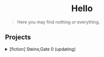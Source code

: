 # <center> Hello </center>

> Here you may find nothing or everything.

## Projects

<details>
<summary> [fiction] Steins;Gate 0 (updating) </summary>
  <ul>
    <li> <a href="./steins_gate_0/docs/0000"> Prologue </a> </li>
    <li> <a href="./steins_gate_0/docs/0001"> 0001 - R0 </a> </li>
    <li> <a href="./steins_gate_0/docs/0002"> 0002 - R0 </a> </li>
    <li> <a href="./steins_gate_0/docs/0003"> 0003 - R0 </a> </li>
    <li> <a href="./steins_gate_0/docs/0004"> 0004 - R0 </a> </li>
    <li> <a href="./steins_gate_0/docs/0005"> 0005 - R0 </a> </li>
    <li> <a href="./steins_gate_0/docs/0006"> 0006 - R0 </a> </li>
    <li> <a href="./steins_gate_0/docs/0007"> 0007 - R0 </a> </li>
    <li> <a href="./steins_gate_0/docs/0008"> 0008 - R0 </a> </li>
    <li> <a href="./steins_gate_0/docs/0009"> 0009 - R0 </a> </li>
    <li> <a href="./steins_gate_0/docs/0010"> 0010 - R0 </a> </li>
    <li> <a href="./steins_gate_0/docs/0011"> 0011 - R0 </a> </li>
    <li> <a href="./steins_gate_0/docs/0012"> 0012 - R0 </a> </li>
    <li> <a href="./steins_gate_0/docs/0013"> 0013 - R0 </a> </li>
    <li> <a href="./steins_gate_0/docs/0014"> 0014 - R0 </a> </li>
    <li> <a href="./steins_gate_0/docs/0015"> 0015 - R0 </a> </li>
    <li> <a href="./steins_gate_0/docs/0016"> 0016 - R0 </a> </li>
    <li> <a href="./steins_gate_0/docs/0017"> 0017 - R0 </a> </li>
    <li> <a href="./steins_gate_0/docs/0018"> 0018 - R0 </a> </li>
    <li> <a href="./steins_gate_0/docs/0019"> 0019 - R0 </a> </li>
    <li> <a href="./steins_gate_0/docs/0020"> 0020 - R0 </a> </li>
    <li> <a href="./steins_gate_0/docs/0021"> 0021 - R0 </a> </li>
    <li> <a href="./steins_gate_0/docs/0022"> 0022 - R0 </a> </li>
    <li> <a href="./steins_gate_0/docs/0023"> 0023 - R0 </a> </li>
    <li> <a href="./steins_gate_0/docs/0024"> 0024 - R0 </a> </li>
    <li> <a href="./steins_gate_0/docs/0025"> 0025 - R0 </a> </li>
    <li> <a href="./steins_gate_0/docs/0026"> 0026 - R0 </a> </li>
    <li> <a href="./steins_gate_0/docs/0027"> 0027 - R0 </a> </li>
    <li> <a href="./steins_gate_0/docs/0028"> 0028 - R0 </a> </li>
    <li> <a href="./steins_gate_0/docs/0029"> 0029 - R0 </a> </li>
    <li> <a href="./steins_gate_0/docs/0030"> 0030 - R0 </a> </li>
    <li> <a href="./steins_gate_0/docs/0031"> 0031 - R0 </a> </li>
    <li> <a href="./steins_gate_0/docs/0032"> 0032 - R0 </a> </li>
    <li> <a href="./steins_gate_0/docs/0033"> 0033 - R0 </a> </li>
    <li> <a href="./steins_gate_0/docs/0034"> 0034 - R0 </a> </li>
    <li> <a href="./steins_gate_0/docs/0035"> 0035 - R0 </a> </li>
    <li> <a href="./steins_gate_0/docs/0036"> 0036 - R1 </a> </li>
    <li> <a href="./steins_gate_0/docs/0037"> 0037 - R1 </a> </li>
    <li> <a href="./steins_gate_0/docs/0038"> 0038 - R1 </a> </li>
    <li> <a href="./steins_gate_0/docs/0039"> 0039 - R1 </a> </li>
    <li> <a href="./steins_gate_0/docs/0040"> 0040 - R1 </a> </li>
    <li> <a href="./steins_gate_0/docs/0041"> 0041 - R1 </a> </li>
    <li> <a href="./steins_gate_0/docs/0042"> 0042 - R1 </a> </li>
    <li> <a href="./steins_gate_0/docs/0043"> 0043 - R1 </a> </li>
    <li> <a href="./steins_gate_0/docs/0044"> 0044 - R1 </a> </li>
    <li> <a href="./steins_gate_0/docs/0045"> 0045 - R1 </a> </li>
    <li> <a href="./steins_gate_0/docs/0046"> 0046 - R1 </a> </li>
    <li> <a href="./steins_gate_0/docs/0047"> 0047 - R1 </a> </li>
    <li> <a href="./steins_gate_0/docs/0048"> 0048 - R1 </a> </li>
    <li> <a href="./steins_gate_0/docs/0049"> 0049 - Valkyrie's Final Report_BE </a> </li>
    <li> <a href="./steins_gate_0/docs/0050"> 0050 - R2 </a> </li>
    <li> <a href="./steins_gate_0/docs/0051"> 0051 - R2 </a> </li>
    <li> <a href="./steins_gate_0/docs/0052"> 0052 - R2 </a> </li>
    <li> <a href="./steins_gate_0/docs/0053"> 0053 - R2 </a> </li>
    <li> <a href="./steins_gate_0/docs/0054"> 0054 - R2 </a> </li>
    <li> <a href="./steins_gate_0/docs/0055"> 0055 - R2 </a> </li>
    <li> <a href="./steins_gate_0/docs/0056"> 0056 - R2 </a> </li>
    <li> <a href="./steins_gate_0/docs/0057"> 0057 - R2 </a> </li>
    <li> <a href="./steins_gate_0/docs/0058"> 0058 - R2 </a> </li>
    <li> <a href="./steins_gate_0/docs/0059"> 0059 - R2 </a> </li>
    <li> <a href="./steins_gate_0/docs/0060"> 0060 - R2 </a> </li>
    <li> <a href="./steins_gate_0/docs/0061"> 0061 - R2 </a> </li>
  </ul>
</details>
